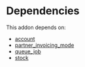 # Dependencies

This addon depends on:

- [account](https://github.com/bringout/oca-ocb-accounting/tree/b1c998669b4208f15f21ea1c06eda9ff97b5e834/odoo-bringout-oca-ocb-account)
- [partner_invoicing_mode](https://github.com/bringout/oca-financial)
- [queue_job](https://github.com/bringout/oca-technical)
- [stock](https://github.com/bringout/oca-ocb-warehouse/tree/f7f834405e26b3f1b9786c04a4a652fd978abd14/odoo-bringout-oca-ocb-stock)
